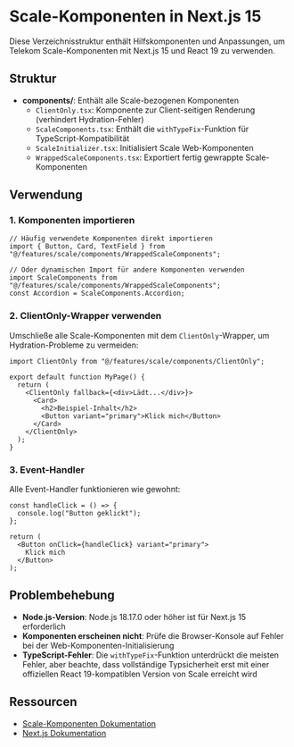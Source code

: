 # Scale-Komponenten in Next.js 15

Diese Verzeichnisstruktur enthält Hilfskomponenten und Anpassungen, um Telekom Scale-Komponenten mit Next.js 15 und React 19 zu verwenden.

## Struktur

- **components/**: Enthält alle Scale-bezogenen Komponenten
  - `ClientOnly.tsx`: Komponente zur Client-seitigen Renderung (verhindert Hydration-Fehler)
  - `ScaleComponents.tsx`: Enthält die `withTypeFix`-Funktion für TypeScript-Kompatibilität
  - `ScaleInitializer.tsx`: Initialisiert Scale Web-Komponenten
  - `WrappedScaleComponents.tsx`: Exportiert fertig gewrappte Scale-Komponenten

## Verwendung

### 1. Komponenten importieren

```tsx
// Häufig verwendete Komponenten direkt importieren
import { Button, Card, TextField } from "@/features/scale/components/WrappedScaleComponents";

// Oder dynamischen Import für andere Komponenten verwenden
import ScaleComponents from "@/features/scale/components/WrappedScaleComponents";
const Accordion = ScaleComponents.Accordion;
```

### 2. ClientOnly-Wrapper verwenden

Umschließe alle Scale-Komponenten mit dem `ClientOnly`-Wrapper, um Hydration-Probleme zu vermeiden:

```tsx
import ClientOnly from "@/features/scale/components/ClientOnly";

export default function MyPage() {
  return (
    <ClientOnly fallback={<div>Lädt...</div>}>
      <Card>
        <h2>Beispiel-Inhalt</h2>
        <Button variant="primary">Klick mich</Button>
      </Card>
    </ClientOnly>
  );
}
```

### 3. Event-Handler

Alle Event-Handler funktionieren wie gewohnt:

```tsx
const handleClick = () => {
  console.log("Button geklickt");
};

return (
  <Button onClick={handleClick} variant="primary">
    Klick mich
  </Button>
);
```

## Problembehebung

- **Node.js-Version**: Node.js 18.17.0 oder höher ist für Next.js 15 erforderlich
- **Komponenten erscheinen nicht**: Prüfe die Browser-Konsole auf Fehler bei der Web-Komponenten-Initialisierung
- **TypeScript-Fehler**: Die `withTypeFix`-Funktion unterdrückt die meisten Fehler, aber beachte, dass vollständige Typsicherheit erst mit einer offiziellen React 19-kompatiblen Version von Scale erreicht wird

## Ressourcen

- [Scale-Komponenten Dokumentation](https://telekom.github.io/scale/?path=/docs/home--page)
- [Next.js Dokumentation](https://nextjs.org/docs) 